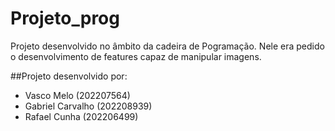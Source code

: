 # Projeto_prog
Projeto desenvolvido no âmbito da cadeira de Pogramação. Nele era pedido o desenvolvimento de features capaz de manipular imagens.

##Projeto desenvolvido por:
  - Vasco Melo (202207564)
  - Gabriel Carvalho (202208939)
  - Rafael Cunha (202206499)
